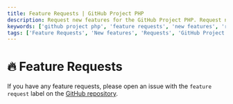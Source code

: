 ```yaml
---
title: Feature Requests | GitHub Project PHP
description: Request new features for the GitHub Project PHP. Request new features for the GitHub Project PHP. Get the list of all feature requests available in the GitHub Project PHP.
keywords: ['github project php', 'feature requests', 'new features', 'request new features', 'feature requests for GitHub Project PHP']
tags: ['Feature Requests', 'New features', 'Requests', 'GitHub Project PHP Feature', 'Support', 'features']
---
```


<head>
  <meta name="robots" content="index,follow" />
  <meta name="author" content="CSlant" />
</head>

# 🔥 Feature Requests

If you have any feature requests, please open an issue with the `feature request` label on
the [GitHub repository](https://github.com/cslant/github-project-php/issues/new?assignees=&labels=&projects=&template=feature_request.md&title=).
